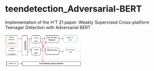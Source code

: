 # teendetection_Adversarial-BERT
Implementation of the H'T 21 paper: Weakly Supervised Cross-platform Teenager Detection with Adversarial BERT
<div align="left">
<img src=architecture.jpg  width=50% />
</div>

